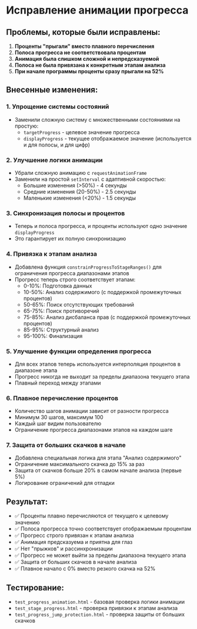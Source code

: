 # Исправление анимации прогресса

## Проблемы, которые были исправлены:

1. **Проценты "прыгали" вместо плавного перечисления**
2. **Полоса прогресса не соответствовала процентам**
3. **Анимация была слишком сложной и непредсказуемой**
4. **Полоса не была привязана к конкретным этапам анализа**
5. **При начале программы проценты сразу прыгали на 52%**

## Внесенные изменения:

### 1. Упрощение системы состояний
- Заменили сложную систему с множественными состояниями на простую:
  - `targetProgress` - целевое значение прогресса
  - `displayProgress` - текущее отображаемое значение (используется и для полосы, и для цифр)

### 2. Улучшение логики анимации
- Убрали сложную анимацию с `requestAnimationFrame`
- Заменили на простой `setInterval` с адаптивной скоростью:
  - Большие изменения (>50%) - 4 секунды
  - Средние изменения (20-50%) - 2.5 секунды  
  - Маленькие изменения (<20%) - 1.5 секунды

### 3. Синхронизация полосы и процентов
- Теперь и полоса прогресса, и проценты используют одно значение `displayProgress`
- Это гарантирует их полную синхронизацию

### 4. Привязка к этапам анализа
- Добавлена функция `constrainProgressToStageRanges()` для ограничения прогресса диапазонами этапов
- Прогресс теперь строго соответствует этапам:
  - 0-10%: Подготовка данных
  - 10-50%: Анализ содержимого (с поддержкой промежуточных процентов)
  - 50-65%: Поиск отсутствующих требований
  - 65-75%: Поиск противоречий
  - 75-85%: Анализ дисбаланса прав (с поддержкой промежуточных процентов)
  - 85-95%: Структурный анализ
  - 95-100%: Финализация

### 5. Улучшение функции определения прогресса
- Для всех этапов теперь используется интерполяция процентов в диапазоне этапа
- Прогресс никогда не выходит за пределы диапазона текущего этапа
- Плавный переход между этапами

### 6. Плавное перечисление процентов
- Количество шагов анимации зависит от разности прогресса
- Минимум 30 шагов, максимум 100
- Каждый шаг видим пользователю
- Ограничение прогресса диапазонами этапов на каждом шаге

### 7. Защита от больших скачков в начале
- Добавлена специальная логика для этапа "Анализ содержимого"
- Ограничение максимального скачка до 15% за раз
- Защита от скачков больше 20% в самом начале анализа (первые 5%)
- Логирование ограничений для отладки

## Результат:
- ✅ Проценты плавно перечисляются от текущего к целевому значению
- ✅ Полоса прогресса точно соответствует отображаемым процентам
- ✅ Прогресс строго привязан к этапам анализа
- ✅ Анимация предсказуема и приятна для глаз
- ✅ Нет "прыжков" и рассинхронизации
- ✅ Прогресс не может выйти за пределы диапазона текущего этапа
- ✅ Защита от больших скачков в начале анализа
- ✅ Плавное начало с 0% вместо резкого скачка на 52%

## Тестирование:
- `test_progress_animation.html` - базовая проверка логики анимации
- `test_stage_progress.html` - проверка привязки к этапам анализа
- `test_progress_jump_protection.html` - проверка защиты от больших скачков